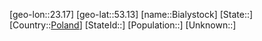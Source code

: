 ﻿---
location: [53.13,23.17]
type: City
tags:
- geo/City


SpocWebEntityId: 29170
isDeleted: false
confidential: public

---
[geo-lon::23.17]
[geo-lat::53.13]
[name::Bialystock]
[State::]
[Country::[Poland](geo/Continent/Europe/Poland.md)]
[StateId::]
[Population::]
[Unknown::]

